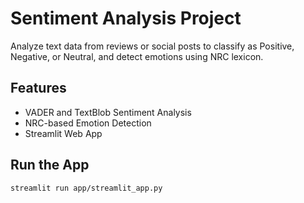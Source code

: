 # Sentiment Analysis Project

Analyze text data from reviews or social posts to classify as Positive, Negative, or Neutral, and detect emotions using NRC lexicon.

## Features
- VADER and TextBlob Sentiment Analysis
- NRC-based Emotion Detection
- Streamlit Web App

## Run the App
```bash
streamlit run app/streamlit_app.py
